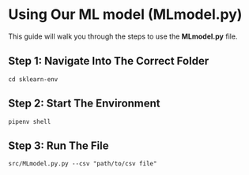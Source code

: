 # Using Our ML model (MLmodel.py)

This guide will walk you through the steps to use the **MLmodel.py** file.

## Step 1: Navigate Into The Correct Folder

```terminal
cd sklearn-env
```

## Step 2: Start The Environment

```terminal
pipenv shell
```

## Step 3: Run The File

```terminal
src/MLmodel.py.py --csv "path/to/csv file"
```

